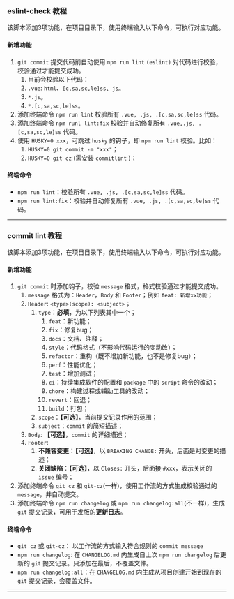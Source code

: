 ### eslint-check 教程

该脚本添加3项功能，在项目目录下，使用终端输入以下命令，可执行对应功能。

#### 新增功能

1. `git commit` 提交代码前自动使用 `npm run lint` `(eslint)` 对代码进行校验，校验通过才能提交成功。
   1. 目前会校验以下代码：
   2. `.vue`: `html`、`[c,sa,sc,le]ss`、`js`。
   3. `*.js`。
   4. `*.[c,sa,sc,le]ss`。
2. 添加终端命令 `npm run lint` 校验所有 `.vue, .js, .[c,sa,sc,le]ss` 代码。
3. 添加终端命令 `npm runl lint:fix` 校验并自动修复所有 `.vue,.js, .[c,sa,sc,le]ss` 代码。
4. 使用 `HUSKY=0 xxx`，可跳过 `husky` 的钩子，即 `npm run lint` 校验。比如：
   1. `HUSKY=0 git commit -m "xxx"`；
   2. `HUSKY=0 git cz` (需安装 `commitlint` )；

#### 终端命令

- `npm run lint`：校验所有 `.vue, .js, .[c,sa,sc,le]ss` 代码。
- `npm run lint:fix`：校验并自动修复所有 `.vue, .js, .[c,sa,sc,le]ss` 代码。

---

### commit lint 教程

该脚本添加3项功能，在项目目录下，使用终端输入以下命令，可执行对应功能。

#### 新增功能

1. `git commit` 时添加钩子，校验 `message` 格式，格式校验通过才能提交成功。
   1. `message` 格式为：`Header`，`Body` 和 `Footer`；例如 `feat: 新增xx功能`；
   2. `Header`: `<type>(scope): <subject>`；
      1. `type`：**必填**，为以下列表其中一个；
         1. `feat`：新功能；
         2. `fix`：修复bug；
         3. `docs`：文档、注释；
         4. `style`：代码格式（不影响代码运行的变动改）；
         5. `refactor`：重构（既不增加新功能，也不是修复bug）；
         6. `perf`：性能优化；
         7. `test`：增加测试；
         8. `ci`：持续集成软件的配置和 `package` 中的 `script` 命令的改动；
         9. `chore`：构建过程或辅助工具的改动；
         10. `revert`：回退；
         11. `build`：打包；
      2. `scope`：**【可选】**，当前提交记录作用的范围；
      3. `subject`：`commit` 的简短描述；
   3. `Body`: **【可选】**，`commit` 的详细描述；
   4. `Footer`:
      1. **不兼容变更**：**【可选】**，以 `BREAKING CHANGE:` 开头，后面是对变更的描述；
      2. **关闭缺陷**：**【可选】**，以 `Closes:` 开头，后面接 `#xxx`，表示关闭的 `issue` 编号；
2. 添加终端命令 `git cz` 和 `git-cz`(一样)，使用工作流的方式生成校验通过的 `message`，并自动提交。
3. 添加终端命令 `npm run changelog` 或 `npm run changelog:all`(不一样)，生成 `git` 提交记录，可用于发版的**更新日志**。

#### 终端命令

- `git cz` 或 `git-cz`： 以工作流的方式输入符合规则的 `commit message`
- `npm run changelog`:  在 `CHANGELOG.md` 内生成自上次 `npm run changelog` 后更新的 `git` 提交记录。只添加在最后，不覆盖文件。
- `npm run changelog:all`：在 `CHANGELOG.md` 内生成从项目创建开始到现在的 `git` 提交记录，会覆盖文件。

---
